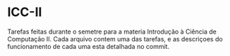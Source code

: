 # ICC-II
Tarefas feitas durante o semetre para a materia Introdução à Ciência de Computação II.
Cada arquivo contem uma das tarefas, e as descriçoes do funcionamento de cada uma esta detalhada no commit.

